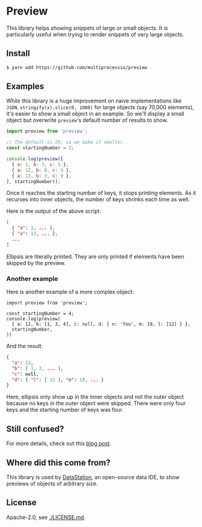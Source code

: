 # Preview

This library helps showing snippets of large or small objects. It is
particularly useful when trying to render snippets of very large
objects.

## Install

```bash
$ yarn add https://github.com/multiprocessio/preview
```

## Examples

While this library is a huge improvement on naive implementations like
`JSON.stringify(x).slice(0, 1000)` for large objects (say 70,000
elements), it's easier to show a small object in an example. So we'll
display a small object but overwrite `preview`'s default number of
results to show.

```javascript
import preview from 'preview';

// The default is 20, so we make it smaller.
const startingNumber = 2;

console.log(preview([
  { a: 1, b: 3, c: 5 },
  { a: 12, b: 8, c: 5 },
  { a: 13, b: 3, c: 9 },
], startingNumber));
```

Once it reaches the starting number of keys, it stops printing
elements. As it recurses into inner objects, the number of keys
shrinks each time as well.

Here is the output of the above script:

```json
[
  { "a": 1, ... },
  { "a": 12, ... },
  ...
]
```

Ellipsis are literally printed. They are only printed if elements have
been skipped by the preview.

### Another example

Here is another example of a more complex object:

```
import preview from 'preview';

const startingNumber = 4;
console.log(preview(
  { a: 12, b: [1, 3, 4], c: null, d: { n: 'foo', m: 19, l: [12] } },
  startingNumber,
))
```

And the result:

```json
{
  "a": 12,
  "b": [ 1, 3, ... ],
  "c": null,
  "d": { "l": [ 12 ], "m": 19, ... }
}
```

Here, ellipsis only show up in the inner objects and not the outer
object because no keys in the outer object were skipped. There were
only four keys and the starting number of keys was four.

## Still confused?

For more details, check out this [blog
post](https://datastation.multiprocess.io/blog/2021-07-15-writing-an-efficient-javascript-object-previewer.html).

## Where did this come from?

This library is used by
[DataStation](https://github.com/multiprocessio/datastation), an
open-source data IDE, to show previews of objects of arbitrary size.

## License

Apache-2.0, see [./LICENSE.md](./LICENSE.md).
